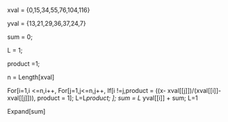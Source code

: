  xval = {0,15,34,55,76,104,116}

yval = {13,21,29,36,37,24,7}

sum = 0;

L = 1;

product =1;

n = Length[xval]


For[i=1,i <=n,i++,
For[j=1,j<=n,j++,
If[i !=j,product = ((x- xval[[j]])/(xval[[i]]- xval[[j]])), product = 1];
L=L*product;
];
sum = L* yval[[i]] + sum; L=1

Expand[sum]
>
